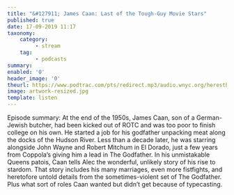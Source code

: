 ```yaml
---
title: "&#127911; James Caan: Last of the Tough-Guy Movie Stars"
published: true
date: 17-09-2019 11:17
taxonomy:
    category:
         - stream
    tag:
         - podcasts
summary:
enabled: '0'
header_image: '0'
theurl: https://www.podtrac.com/pts/redirect.mp3/audio.wnyc.org/heresthething/heresthething090319_caanpod.mp3
image: artwork-resized.jpg
template: listen
---
```

 
Episode summary: At the end of the 1950s, James Caan, son of a German-Jewish butcher, had been kicked out of ROTC and was too poor to finish college on his own. He started a job for his godfather unpacking meat along the docks of the Hudson River. Less than a decade later, he was starring alongside John Wayne and Robert Mitchum in El Dorado, just a few years from Coppola’s giving him a lead in The Godfather. In his unmistakable Queens patois, Caan tells Alec the wonderful, unlikely story of his rise to stardom. That story includes his many marriages, even more fistfights, and heretofore untold details from the sometimes-violent set of The Godfather. Plus what sort of roles Caan wanted but didn’t get because of typecasting.
